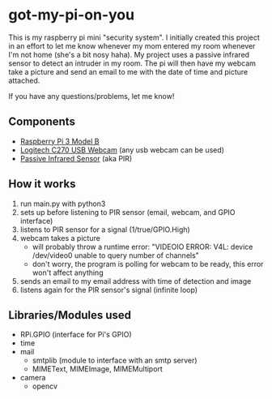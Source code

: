 # got-my-pi-on-you
This is my raspberry pi mini "security system". I initially created this project
in an effort to let me know whenever my mom entered my room whenever
I'm not home (she's a bit nosy haha). My project uses a passive infrared sensor
to detect an intruder in my room. The pi will then have my webcam take a 
picture and send an email to me with the date of time and picture attached.

If you have any questions/problems, let me know!

## Components
* [Raspberry Pi 3 Model B](http://i.imgur.com/7inW1bQ.jpg)
* [Logitech C270 USB Webcam](http://i.imgur.com/N0FCvb1.jpg) (any usb webcam can be used)
* [Passive Infrared Sensor](http://i.imgur.com/KFHnsMW.jpg) (aka PIR)

## How it works
1. run main.py with python3
2. sets up before listening to PIR sensor (email, webcam, and GPIO interface)
3. listens to PIR sensor for a signal (1/true/GPIO.High)
4. webcam takes a picture
   * will probably throw a runtime error: "VIDEOIO ERROR: V4L: device /dev/video0 unable to query number of channels"
   * don't worry, the program is polling for webcam to be ready, this error won't affect anything
5. sends an email to my email address with time of detection and image
6. listens again for the PIR sensor's signal (infinite loop)


## Libraries/Modules used
* RPi.GPIO (interface for Pi's GPIO)
* time
* mail
  * smtplib (module to interface with an smtp server)
  * MIMEText, MIMEImage, MIMEMultiport
* camera
  * opencv
